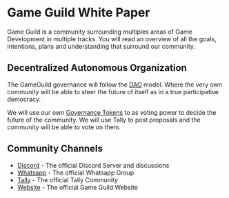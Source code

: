 # Game Guild White Paper

Game Guild is a community surrounding multiples areas of Game Development in multiple tracks. You will read an overview of all the goals, intentions, plans and understanding that surround our community.

## Decentralized Autonomous Organization

The GameGuild governance will follow the [DAO](DAO.md) model. Where the very own community will be able to steer the future of itself as in a true participative democracy.

We will use our own [Governance Tokens](whitepaper) to as voting power to decide the future of the community. We will use Tally to post proposals and the community will be able to vote on them.

## Community Channels

- [Discord](????) - The official Discord Server and discussions
- [Whatsapp](????) - The official Whatsapp Group
- [Tally](????) - The official Tally Community
- [Website](????) - The official Game Guild Website